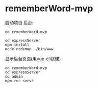 # rememberWord-mvp

启动项目
后台:

    cd rememberWord-mvp

    cd expressServer 
    npm install
    node nodemon ./bin/www

显示后台页面(用vue-cli搭建)

    cd rememberWord-mvp
    cd expressServer 
    cd admin
    npm run serve